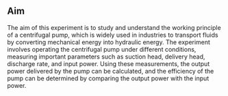 <!DOCTYPE html>
<html lang="en">
<head>
  <meta charset="UTF-8" />
</head>
<body>
  <h2>Aim</h2>
  <p>
    The aim of this experiment is to study and understand the working principle of a centrifugal pump, 
    which is widely used in industries to transport fluids by converting mechanical energy into hydraulic energy. 
    The experiment involves operating the centrifugal pump under different conditions, 
    measuring important parameters such as suction head, delivery head, discharge rate, and input power. 
    Using these measurements, the output power delivered by the pump can be calculated, 
    and the efficiency of the pump can be determined by comparing the output power with the input power.
  </p>
</body>
</html>
